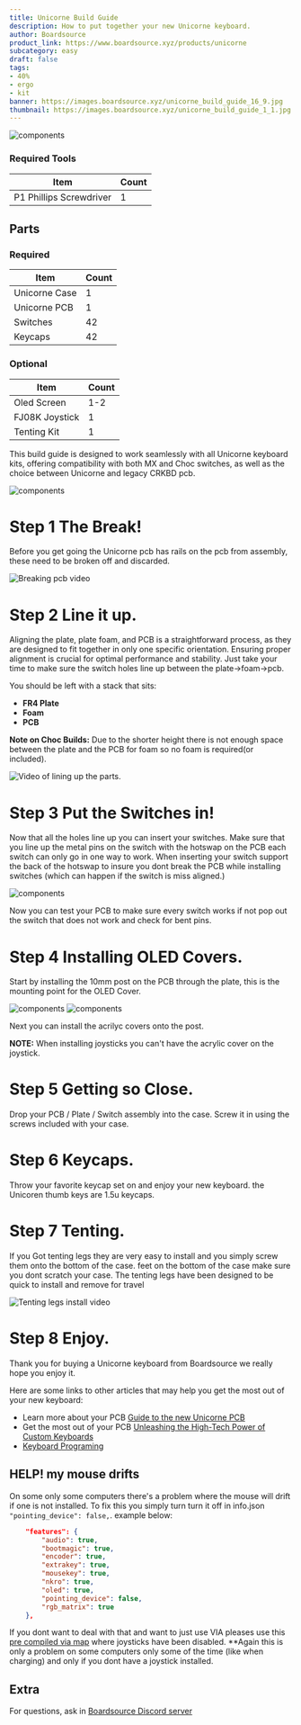 ```yaml
---
title: Unicorne Build Guide
description: How to put together your new Unicorne keyboard.
author: Boardsource
product_link: https://www.boardsource.xyz/products/unicorne
subcategory: easy
draft: false
tags: 
- 40%
- ergo
- kit
banner: https://images.boardsource.xyz/unicorne_build_guide_16_9.jpg
thumbnail: https://images.boardsource.xyz/unicorne_build_guide_1_1.jpg
---
```

![components](https://images.boardsource.xyz/signal-2023-10-16-144749_003.jpeg)
### Required Tools
| Item | Count |
|------|-------|
| P1 Phillips Screwdriver | 1 |

## Parts
### Required 
| Item | Count |
|------|-------|
| Unicorne Case | 1 |
| Unicorne PCB | 1 |
| Switches | 42|
| Keycaps | 42 |

### Optional 
| Item | Count |
|------|-------|
| Oled Screen | 1-2 |
| FJ08K Joystick  | 1 |
| Tenting Kit  | 1 |

This build guide is designed to work seamlessly with all Unicorne keyboard kits,
offering compatibility with both MX and Choc switches, as well as the choice
between Unicorne and legacy CRKBD pcb.

![components](https://images.boardsource.xyz/signal-2023-10-16-144749_002.jpeg)
# Step 1 The Break!

Before you get going the Unicorne pcb has rails on the pcb from assembly, these need to be broken off and discarded. 

![Breaking pcb video](https://images.boardsource.xyz/unicorne%20(2).gif) 

# Step 2 Line it up.

Aligning the plate, plate foam, and PCB is a straightforward process, as they
are designed to fit together in only one specific orientation. Ensuring proper
alignment is crucial for optimal performance and stability. Just take your time
to make sure the switch holes line up between the plate->foam->pcb.

You should be left with a stack that sits:

* **FR4 Plate**
* **Foam**
* **PCB**

**Note on Choc Builds:** Due to the shorter height there is not enough space
between the plate and the PCB for foam so no foam is required(or included).

![Video of lining up the parts.](https://images.boardsource.xyz/unicorne%20(1).gif)

# Step 3 Put the Switches in!

Now that all the holes line up you can insert your switches. Make sure that you
line up the metal pins on the switch with the hotswap on the PCB each switch can
only go in one way to work. When inserting your switch support the back of the
hotswap to insure you dont break the PCB while installing switches (which can
happen if the switch is miss aligned.)

![components](https://images.boardsource.xyz/unicorne%20(4).gif)

Now you can test your PCB to make sure every switch works if not pop out the
switch that does not work and check for bent pins.

# Step 4 Installing OLED Covers.

Start by installing the 10mm post on the PCB through the plate, this is the mounting point for the
OLED Cover.

![components](https://images.boardsource.xyz/unicorne%20(5).gif)
![components](https://images.boardsource.xyz/unicorne%20(3).gif)


Next you can install the acrilyc covers onto the post. 

**NOTE:** When installing joysticks you can't have the acrylic cover on the
joystick.


# Step 5 Getting so Close.

Drop your PCB / Plate / Switch assembly into the case.
Screw it in using the screws included with your case.

# Step 6 Keycaps.

Throw your favorite keycap set on and enjoy your new keyboard.
the Unicoren thumb keys are 1.5u keycaps. 

# Step 7 Tenting.

If you Got tenting legs they are very easy to install and you simply screw them onto the bottom of the case. 
feet on the bottom of the case make sure you dont scratch your case. 
The tenting legs have been designed to be quick to install and remove for travel

![Tenting legs install video](https://images.boardsource.xyz/20231009_083055~8.gif)


# Step 8 Enjoy.

Thank you for buying a Unicorne keyboard from Boardsource we really hope you enjoy
it.

Here are some links to other articles that may help you get the most out of your
new keyboard:
* Learn more about your PCB [Guide to the new Unicorne
  PCB](https://new.boardsource.xyz/docs/guides-unicorne_pcb)
* Get the most out of your PCB [Unleashing the High-Tech Power of Custom
  Keyboards](https://new.boardsource.xyz/docs/articles-features)
* [Keyboard
  Programing](https://new.boardsource.xyz/docs/guides-keyboard_programing)


## HELP! my mouse drifts

On some only some computers there's a problem where the mouse will drift if one is not installed. To fix this you simply turn turn it off in info.json `"pointing_device": false,`. example below:

```json
    "features": {
        "audio": true,
        "bootmagic": true,
        "encoder": true,
        "extrakey": true,
        "mousekey": true,
        "nkro": true,
        "oled": true,
        "pointing_device": false,
        "rgb_matrix": true
    },
```
If you dont want to deal with that and want to just use VIA pleases use this [pre compiled via map](https://drive.google.com/file/d/1dpx0R_eZBGQxk64t0K3o6YVKrpSKmA7N/view?usp=sharing) where joysticks have been disabled. **Again this is only a problem on some computers only some of the time (like when charging) and only if you dont have a joystick installed. 

## Extra
For questions, ask in [Boardsource Discord
server](https://discord.gg/5qpqbgaTYz)
